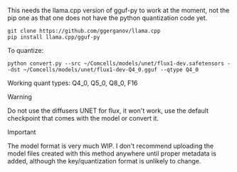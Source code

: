 This needs the llama.cpp version of gguf-py to work at the moment, not the pip one as that one does not have the python quantization code yet.

```
git clone https://github.com/ggerganov/llama.cpp
pip install llama.cpp/gguf-py
```

To quantize:
```
python convert.py --src ~/Comcells/models/unet/flux1-dev.safetensors --dst ~/Comcells/models/unet/flux1-dev-Q4_0.gguf --qtype Q4_0
```

Working quant types: Q4_0, Q5_0, Q8_0, F16

> [!WARNING]  
> Do not use the diffusers UNET for flux, it won't work, use the default checkpoint that comes with the model or convert it.

> [!IMPORTANT]  
> The model format is very much WIP. I don't recommend uploading the model files created with this method anywhere until proper metadata is added, although the key/quantization format is unlikely to change.
